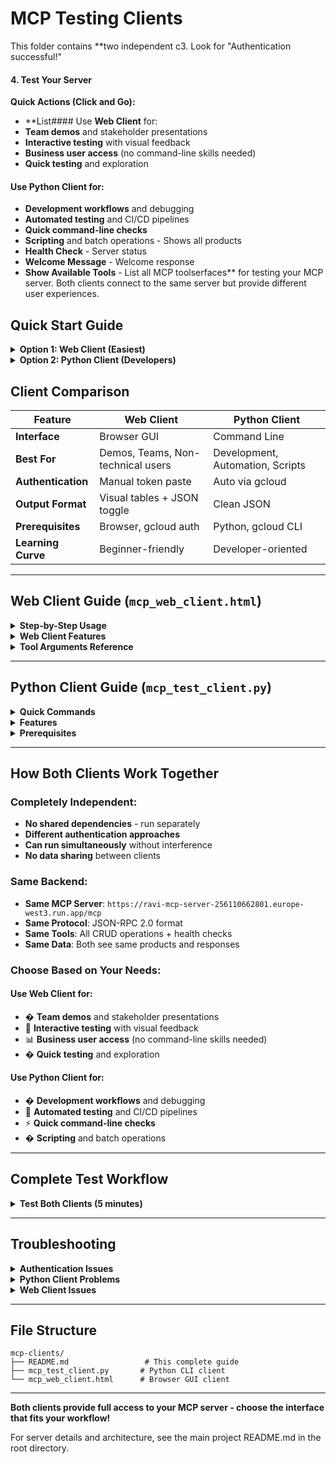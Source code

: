 # MCP Testing Clients

This folder contains **two independent c3. Look for "Authentication successful!"

#### 4. **Test Your Server**

**Quick Actions (Click and Go):**
- **List#### Use **Web Client** for:
- **Team demos** and stakeholder presentations
- **Interactive testing** with visual feedback  
- **Business user access** (no command-line skills needed)
- **Quick testing** and exploration

#### Use **Python Client** for:
- **Development workflows** and debugging
- **Automated testing** and CI/CD pipelines
- **Quick command-line checks**
- **Scripting** and batch operations - Shows all products
- **Health Check** - Server status  
- **Welcome Message** - Welcome response
- **Show Available Tools** - List all MCP toolserfaces** for testing your MCP server. Both clients connect to the same server but provide different user experiences.

## **Quick Start Guide**

<details>
<summary><strong>Option 1: Web Client (Easiest)</strong></summary>

```bash
# Open in browser
open mcp_web_client.html  # macOS
# xdg-open mcp_web_client.html   # Linux  
# start mcp_web_client.html      # Windows

# Get your token and paste in web client
gcloud auth print-access-token
```
</details>

<details>
<summary><strong>Option 2: Python Client (Developers)</strong></summary>

```bash
# Run with natural language commands
python mcp_test_client.py "list all products"
python mcp_test_client.py "health check"
```
</details>

## **Client Comparison**

| Feature | **Web Client** | **Python Client** |
|---------|----------------|-------------------|
| **Interface** | Browser GUI | Command Line |
| **Best For** | Demos, Teams, Non-technical users | Development, Automation, Scripts |
| **Authentication** | Manual token paste | Auto via gcloud |
| **Output Format** | Visual tables + JSON toggle | Clean JSON |
| **Prerequisites** | Browser, gcloud auth | Python, gcloud CLI |
| **Learning Curve** | Beginner-friendly | Developer-oriented |

---

## **Web Client Guide** (`mcp_web_client.html`)

<details>
<summary><strong>Step-by-Step Usage</strong></summary>

#### 1. **Open the Web Client**
```bash
cd mcp-clients
open mcp_web_client.html
```

#### 2. **Get Authentication Token**
```bash
gcloud auth print-access-token
```

#### 3. **Authenticate in Browser**
1. Copy the access token from terminal
2. Paste into "Access Token" field in web client
3. Click "Test Auth" to verify connection
4. Look for "✅ Authentication successful!"

#### 4. **Test Your Server**

**Quick Actions (Click and Go):**
- **📦 List Products** - Shows all products
- **❤️ Health Check** - Server status  
- **👋 Welcome Message** - Welcome response
- **🔧 Show Available Tools** - List all MCP tools

**Custom Tool Calls:**
1. Select tool from dropdown menu
2. Enter arguments in JSON format (if needed)
3. Click "Call Tool" to execute
</details>

<details>
<summary><strong>Web Client Features</strong></summary>

#### **Dual Output Modes:**
- **Visual Mode**: Formatted tables, colors, timestamps (Default)
- **JSON Mode**: Raw technical data for debugging
- **Toggle anytime**: Switch between modes instantly

#### **Example Usage Scenarios:**

**Create a Product:**
1. Select "create_product" from dropdown
2. Enter: `{"name":"MacBook Pro","category":"Electronics","price":2499}`
3. Click "Call Tool"

**Update Product Price:**
1. Select "update_product" 
2. Enter: `{"id":"PRODUCT_ID","price":1999}`
3. Click "Call Tool"
</details>

<details>
<summary><strong>Tool Arguments Reference</strong></summary>

| Tool | Arguments | Example |
|------|-----------|---------|
| `list_products` | None | `{}` |
| `create_product` | name, category, price | `{"name":"iPhone","category":"Electronics","price":999}` |
| `get_product` | id | `{"id":"abc123"}` |
| `update_product` | id + fields to update | `{"id":"abc123","price":899}` |
| `delete_product` | id | `{"id":"abc123"}` |
| `health_check` | None | `{}` |
</details>

---

## **Python Client Guide** (`mcp_test_client.py`)

<details>
<summary><strong>Quick Commands</strong></summary>

```bash
cd mcp-clients

# Natural language interface
python mcp_test_client.py "list all products"
python mcp_test_client.py "health check" 
python mcp_test_client.py "show available tools"
python mcp_test_client.py "welcome message"
```
</details>

<details>
<summary><strong>Features</strong></summary>

- **Natural Language Input**: Plain English commands
- **Auto-Authentication**: Gets GCP token automatically via `gcloud`
- **Terminal Output**: Clean JSON responses
- **Script-Friendly**: Perfect for automation and CI/CD
- **No Browser Required**: Works in headless environments
</details>

<details>
<summary><strong>Prerequisites</strong></summary>

```bash
# Install Google Cloud SDK and authenticate
gcloud auth login
gcloud config set project YOUR_PROJECT_ID
```
</details>

---

## **How Both Clients Work Together**

### **Completely Independent:**
- **No shared dependencies** - run separately
- **Different authentication approaches**
- **Can run simultaneously** without interference
- **No data sharing** between clients

### **Same Backend:**
- **Same MCP Server**: `https://ravi-mcp-server-256110662801.europe-west3.run.app/mcp`
- **Same Protocol**: JSON-RPC 2.0 format
- **Same Tools**: All CRUD operations + health checks
- **Same Data**: Both see same products and responses

### **Choose Based on Your Needs:**

#### Use **Web Client** for:
- � **Team demos** and stakeholder presentations
- 🎨 **Interactive testing** with visual feedback  
- 📊 **Business user access** (no command-line skills needed)
- � **Quick testing** and exploration

#### Use **Python Client** for:
- � **Development workflows** and debugging
- 🤖 **Automated testing** and CI/CD pipelines
- ⚡ **Quick command-line checks**
- � **Scripting** and batch operations

---

## **Complete Test Workflow**

<details>
<summary><strong>Test Both Clients (5 minutes)</strong></summary>

1. **Setup Authentication:**
   ```bash
   gcloud auth login
   gcloud auth print-access-token  # Copy this token
   ```

2. **Test Python Client:**
   ```bash
   cd mcp-clients
   python mcp_test_client.py "health check"
   python mcp_test_client.py "list all products"
   ```

3. **Test Web Client:**
   - Open `mcp_web_client.html` in browser
   - Paste token and click "Test Auth"
   - Try "List Products" and "Health Check" buttons

4. **Verify They're Independent:**
   - Create product in Python: `python mcp_test_client.py "create product"`
   - View it in Web client (refresh and list products)
   - Both see the same data but work independently
</details>

---

## **Troubleshooting**

<details>
<summary><strong>Authentication Issues</strong></summary>

```bash
# Refresh GCP authentication
gcloud auth login
gcloud auth print-access-token
```
</details>

<details>
<summary><strong>Python Client Problems</strong></summary>

```bash
# Check prerequisites
gcloud --version    # Should work
python --version    # Should be 3.6+
```
</details>

<details>
<summary><strong>Web Client Issues</strong></summary>

- **Token expired**: Get fresh token with `gcloud auth print-access-token`
- **CORS errors**: Try different browser or use Python client
- **Connection failed**: Verify server URL and network
</details>

---

## **File Structure**

```
mcp-clients/
├── README.md                 # This complete guide
├── mcp_test_client.py       # Python CLI client
└── mcp_web_client.html      # Browser GUI client
```

---

**Both clients provide full access to your MCP server - choose the interface that fits your workflow!**

For server details and architecture, see the main project README.md in the root directory.
